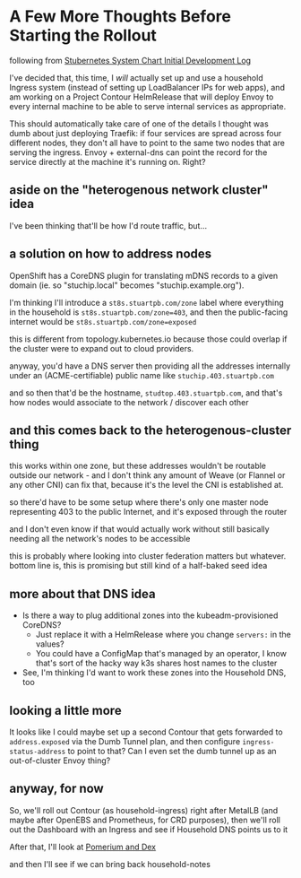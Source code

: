 # A Few More Thoughts Before Starting the Rollout

following from [Stubernetes System Chart Initial Development Log](d481eba0-4317-4f18-b73f-1b054da8da68.md)

I've decided that, this time, I *will* actually set up and use a household Ingress system (instead of setting up LoadBalancer IPs for web apps), and am working on a Project Contour HelmRelease that will deploy Envoy to every internal machine to be able to serve internal services as appropriate.

This should automatically take care of one of the details I thought was dumb about just deploying Traefik: if four services are spread across four different nodes, they don't all have to point to the same two nodes that are serving the ingress. Envoy + external-dns can point the record for the service directly at the machine it's running on. Right?

## aside on the "heterogenous network cluster" idea

I've been thinking that'll be how I'd route traffic, but...

## a solution on how to address nodes

OpenShift has a CoreDNS plugin for translating mDNS records to a given domain (ie. so "stuchip.local" becomes "stuchip.example.org").

I'm thinking I'll introduce a `st8s.stuartpb.com/zone` label where everything in the household is `st8s.stuartpb.com/zone=403`, and then the public-facing internet would be `st8s.stuartpb.com/zone=exposed`

this is different from topology.kubernetes.io because those could overlap if the cluster were to expand out to cloud providers.

anyway, you'd have a DNS server then providing all the addresses internally under an (ACME-certifiable) public name like `stuchip.403.stuartpb.com`

and so then that'd be the hostname, `studtop.403.stuartpb.com`, and that's how nodes would associate to the network / discover each other

## and this comes back to the heterogenous-cluster thing

this works within one zone, but these addresses wouldn't be routable outside our network - and I don't think any amount of Weave (or Flannel or any other CNI) can fix that, because it's the level the CNI is established at.

so there'd have to be some setup where there's only one master node representing 403 to the public Internet, and it's exposed through the router

and I don't even know if that would actually work without still basically needing all the network's nodes to be accessible

this is probably where looking into cluster federation matters but whatever. bottom line is, this is promising but still kind of a half-baked seed idea

## more about that DNS idea

- Is there a way to plug additional zones into the kubeadm-provisioned CoreDNS?
  - Just replace it with a HelmRelease where you change `servers:` in the values?
  - You could have a ConfigMap that's managed by an operator, I know that's sort of the hacky way k3s shares host names to the cluster
- See, I'm thinking I'd want to work these zones into the Household DNS, too

## looking a little more

It looks like I could maybe set up a second Contour that gets forwarded to `address.exposed` via the Dumb Tunnel plan, and then configure `ingress-status-address` to point to that? Can I even set the dumb tunnel up as an out-of-cluster Envoy thing?

## anyway, for now

So, we'll roll out Contour (as household-ingress) right after MetalLB (and maybe after OpenEBS and Prometheus, for CRD purposes), then we'll roll out the Dashboard with an Ingress and see if Household DNS points us to it

After that, I'll look at [Pomerium and Dex](a3b33b41-b04a-4e9b-8536-55a8fe966967.md)

and then I'll see if we can bring back household-notes
